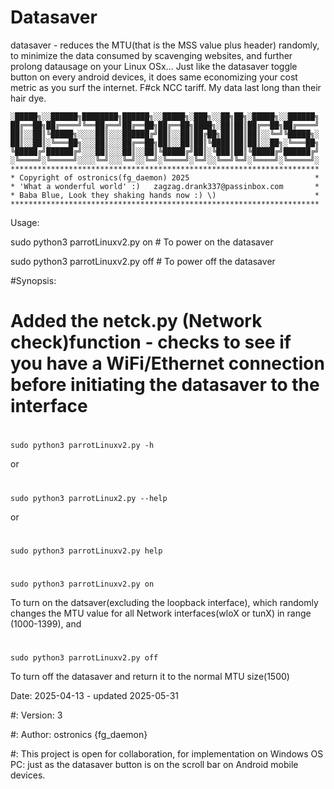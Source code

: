 # Datasaver
datasaver - reduces the MTU(that is the MSS value plus header) randomly, to minimize the data consumed by scavenging websites, and further prolong datausage on your Linux OSx...
Just like the datasaver toggle button on every android devices, it does same economizing your cost metric as you surf the internet.
F#ck NCC tariff. My data last long than their hair dye.

    ░█████╗░░██████╗████████╗██████╗░░█████╗░███╗░░██╗██╗░█████╗░░██████╗
    ██╔══██╗██╔════╝╚══██╔══╝██╔══██╗██╔══██╗████╗░██║██║██╔══██╗██╔════╝
    ██║░░██║╚█████╗░░░░██║░░░██████╔╝██║░░██║██╔██╗██║██║██║░░╚═╝╚█████╗░
    ██║░░██║░╚═══██╗░░░██║░░░██╔══██╗██║░░██║██║╚████║██║██║░░██╗░╚═══██╗
    ╚█████╔╝██████╔╝░░░██║░░░██║░░██║╚█████╔╝██║░╚███║██║╚█████╔╝██████╔╝
    ░╚════╝░╚═════╝░░░░╚═╝░░░╚═╝░░╚═╝░╚════╝░╚═╝░░╚══╝╚═╝░╚════╝░╚═════╝░
    *********************************************************************
    * Copyright of ostronics(fg_daemon) 2025                            *
    * 'What a wonderful world' :)   zagzag.drank337@passinbox.com       *
    * Baba Blue, Look they shaking hands now :) \)                      *
    *********************************************************************

        
 Usage: 
	
 sudo python3 parrotLinuxv2.py on # To power on the datasaver 
 
 sudo python3 parrotLinuxv2.py off # To power off the datasaver

#Synopsis:   
# Added the netck.py (Network check)function -	checks to see if you have a WiFi/Ethernet connection before initiating the datasaver to the interface
  #
    sudo python3 parrotLinuxv2.py -h
  or
  
  #
    sudo python3 parrotLinux2.py --help
  or
  
  #
    sudo python3 parrotLinuxv2.py help
  #
    sudo python3 parrotLinuxv2.py on     
  
  To turn on the datsaver(excluding the loopback interface), which randomly changes the MTU value for all Network interfaces(wloX or tunX) in range (1000-1399), and
 
  #
    sudo python3 parrotLinuxv2.py off   
  To turn off the datasaver and return it to the normal MTU size(1500)

Date:   2025-04-13 - updated 2025-05-31

#:  Version:    3

#:  Author: ostronics {fg_daemon}

#:  This project is open for collaboration, for implementation on Windows OS PC: just as the datasaver button is on the scroll bar on Android mobile devices.
